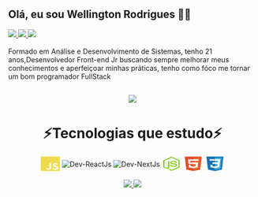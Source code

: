 <div>
  <h2>Olá, eu sou Wellington Rodrigues ✌🏿</h2>
   <a href="https://www.instagram.com/well_rodrigues23/" target="_blank"><img src="https://img.shields.io/badge/-Instagram-%23E4405F?style=for-the-badge&logo=instagram&logoColor=white" target="_blank">
  </a>
  <a href="mailto:2607wellington@gmail.com"><img src="https://img.shields.io/badge/-Gmail-%23333?style=for-the-badge&logo=gmail&logoColor=white" target="_blank">
  </a>
  <a href="https://www.linkedin.com/in/wellington-rodrigues-931902184/" target="_blank"><img src="https://img.shields.io/badge/-LinkedIn-%230077B5?style=for-the-badge&logo=linkedin&logoColor=white" target="_blank"></a> 
</div>
<br>
<div>
  Formado em Análise e Desenvolvimento de Sistemas, tenho 21 anos,Desenvolvedor Front-end Jr buscando sempre melhorar meus conhecimentos e aperfeiçoar minhas práticas,   tenho como fóco me tornar um bom programador FullStack
  <h2></h2>
</div>

<p align="center">
  <img src="https://user-images.githubusercontent.com/70382532/138322189-2db8df52-9dcb-40a0-88a8-c365466bd33d.gif" height="300">
</p>
<div align="center"> 
    <h1 align="center">⚡️Tecnologias que estudo⚡️</h1>
    <img align="center" height="30" width="40" alt="js-icon"  src="https://raw.githubusercontent.com/devicons/devicon/master/icons/javascript/javascript-plain.svg">
    <img align="center" alt="Dev-ReactJs" height="30" width="40" src="https://cdn.jsdelivr.net/gh/devicons/devicon/icons/react/react-original.svg">
    <img align="center" alt="Dev-NextJs" height="30" width="40" src="https://cdn.jsdelivr.net/gh/devicons/devicon/icons/nextjs/nextjs-original.svg">
    <img align="center" height="30" width="40" alt="nodejs-icon" src="https://raw.githubusercontent.com/devicons/devicon/master/icons/nodejs/nodejs-original.svg">
    <img align="center" height="30" width="40" alt="html-icon" src="https://raw.githubusercontent.com/devicons/devicon/master/icons/html5/html5-original.svg">
    <img align="center" height="30" width="40" alt="css-icon" src="https://raw.githubusercontent.com/devicons/devicon/master/icons/css3/css3-original.svg">
</div>

<br>
 <div align="center">
  <a href="https://github.com/wellington0813">
    <img height="150em" src="https://github-readme-stats.vercel.app/api?username=wellington0813&count_private=true&include_all_commits=true&show_icons=true&theme=dracula&hide_border=false&show_owner=true"/>
    <img height="150em" src="https://github-readme-stats.vercel.app/api/top-langs/?username=wellington0813&theme=dracula&hide_border=false&&layout=compact"/>
  </a>
</div>

